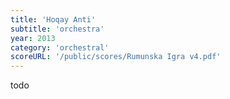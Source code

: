 ```yaml
---
title: 'Hoqay Anti'
subtitle: 'orchestra'
year: 2013
category: 'orchestral'
scoreURL: '/public/scores/Rumunska Igra v4.pdf'
---
```


todo